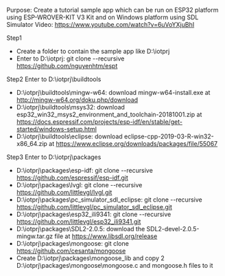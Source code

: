 Purpose:
Create a tutorial sample app which can be run on ESP32 platform using ESP-WROVER-KIT V3 Kit and on Windows platform using SDL Simulator
Video: https://www.youtube.com/watch?v=6uVoYXjuBhI

Step1
+ Create a folder to contain the sample app like D:\iotprj
+ Enter to D:\iotprj: git clone --recursive https://github.com/nguyenhtm/espt

Step2
Enter to D:\iotprj\buildtools
+ D:\iotprj\buildtools\mingw-w64: download mingw-w64-install.exe at  http://mingw-w64.org/doku.php/download
+ D:\iotprj\buildtools\msys32: download esp32_win32_msys2_environment_and_toolchain-20181001.zip at https://docs.espressif.com/projects/esp-idf/en/stable/get-started/windows-setup.html
+ D:\iotprj\buildtools\eclipse: download eclipse-cpp-2019-03-R-win32-x86_64.zip at https://www.eclipse.org/downloads/packages/file/55067

Step3
Enter to D:\iotprj\packages
+ D:\iotprj\packages\esp-idf: git clone --recursive https://github.com/espressif/esp-idf.git
+ D:\iotprj\packages\lvgl: git clone --recursive https://github.com/littlevgl/lvgl.git
+ D:\iotprj\packages\pc_simulator_sdl_eclipse: git clone --recursive https://github.com/littlevgl/pc_simulator_sdl_eclipse.git
+ D:\iotprj\packages\esp32_ili9341: git clone --recursive https://github.com/littlevgl/esp32_ili9341.git
+ D:\iotprj\packages\SDL2-2.0.5: download the SDL2-devel-2.0.5-mingw.tar.gz file at https://www.libsdl.org/release
+ D:\iotprj\packages\mongoose: git clone https://github.com/cesanta/mongoose
+ Create D:\iotprj\packages\mongoose_lib and copy 2 D:\iotprj\packages\mongoose\mongoose.c and mongoose.h files to it
